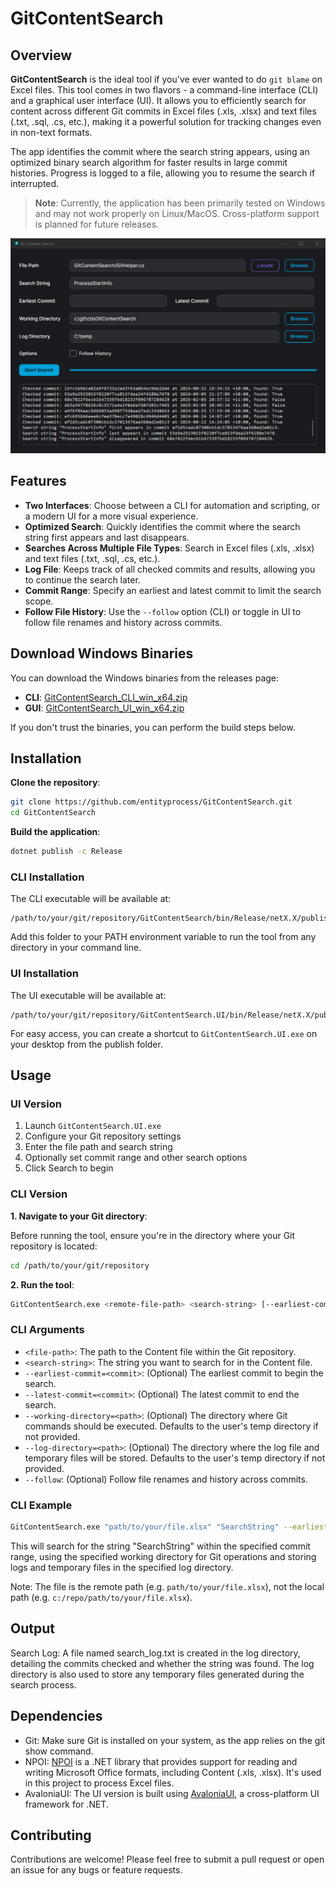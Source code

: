 # GitContentSearch

## Overview

**GitContentSearch** is the ideal tool if you've ever wanted to do `git blame` on Excel files. This tool comes in two flavors - a command-line interface (CLI) and a graphical user interface (UI). It allows you to efficiently search for content across different Git commits in Excel files (.xls, .xlsx) and text files (.txt, .sql, .cs, etc.), making it a powerful solution for tracking changes even in non-text formats.

The app identifies the commit where the search string appears, using an optimized binary search algorithm for faster results in large commit histories. Progress is logged to a file, allowing you to resume the search if interrupted.

> **Note**: Currently, the application has been primarily tested on Windows and may not work properly on Linux/MacOS. Cross-platform support is planned for future releases.

![GitContentSearch UI Main Window](docs/images/ui/main-window.png)

## Features

- **Two Interfaces**: Choose between a CLI for automation and scripting, or a modern UI for a more visual experience.
- **Optimized Search**: Quickly identifies the commit where the search string first appears and last disappears.
- **Searches Across Multiple File Types**: Search in Excel files (.xls, .xlsx) and text files (.txt, .sql, .cs, etc.).
- **Log File**: Keeps track of all checked commits and results, allowing you to continue the search later.
- **Commit Range**: Specify an earliest and latest commit to limit the search scope.
- **Follow File History**: Use the `--follow` option (CLI) or toggle in UI to follow file renames and history across commits.

## Download Windows Binaries

You can download the Windows binaries from the releases page:

- **CLI**: [GitContentSearch_CLI_win_x64.zip](https://github.com/EntityProcess/GitContentSearch/releases/latest)
- **GUI**: [GitContentSearch_UI_win_x64.zip](https://github.com/EntityProcess/GitContentSearch/releases/latest)

If you don't trust the binaries, you can perform the build steps below.

## Installation

**Clone the repository**:

```bash
git clone https://github.com/entityprocess/GitContentSearch.git
cd GitContentSearch
```

**Build the application**:

```bash
dotnet publish -c Release
```

### CLI Installation

The CLI executable will be available at:
```
/path/to/your/git/repository/GitContentSearch/bin/Release/netX.X/publish/
```

Add this folder to your PATH environment variable to run the tool from any directory in your command line.

### UI Installation

The UI executable will be available at:
```
/path/to/your/git/repository/GitContentSearch.UI/bin/Release/netX.X/publish/
```

For easy access, you can create a shortcut to `GitContentSearch.UI.exe` on your desktop from the publish folder.

## Usage

### UI Version

1. Launch `GitContentSearch.UI.exe`
2. Configure your Git repository settings
3. Enter the file path and search string
4. Optionally set commit range and other search options
5. Click Search to begin

### CLI Version

**1. Navigate to your Git directory**:
  
Before running the tool, ensure you're in the directory where your Git repository is located:

```bash
cd /path/to/your/git/repository
```

**2. Run the tool**:

```bash
GitContentSearch.exe <remote-file-path> <search-string> [--earliest-commit=<commit>] [--latest-commit=<commit>] [--working-directory=<path>] [--log-directory=<path>] [--follow]
```

### CLI Arguments

* `<file-path>`: The path to the Content file within the Git repository.
* `<search-string>`: The string you want to search for in the Content file.
* `--earliest-commit=<commit>`: (Optional) The earliest commit to begin the search.
* `--latest-commit=<commit>`: (Optional) The latest commit to end the search.
* `--working-directory=<path>`: (Optional) The directory where Git commands should be executed. Defaults to the user's temp directory if not provided.
* `--log-directory=<path>`: (Optional) The directory where the log file and temporary files will be stored. Defaults to the user's temp directory if not provided.
* `--follow`: (Optional) Follow file renames and history across commits.

### CLI Example

```bash
GitContentSearch.exe "path/to/your/file.xlsx" "SearchString" --earliest-commit=abc123 --latest-commit=def456 --working-directory="/your/git/repo" --log-directory="/your/log/directory" --follow
```

This will search for the string "SearchString" within the specified commit range, using the specified working directory for Git operations and storing logs and temporary files in the specified log directory.

Note: The file is the remote path (e.g. `path/to/your/file.xlsx`), not the local path (e.g. `c:/repo/path/to/your/file.xlsx`).

## Output

Search Log: A file named search_log.txt is created in the log directory, detailing the commits checked and whether the string was found. The log directory is also used to store any temporary files generated during the search process.

## Dependencies

* Git: Make sure Git is installed on your system, as the app relies on the git show command.
* NPOI: [NPOI](https://github.com/nissl-lab/npoi) is a .NET library that provides support for reading and writing Microsoft Office formats, including Content (.xls, .xlsx). It's used in this project to process Excel files.
* AvaloniaUI: The UI version is built using [AvaloniaUI](https://avaloniaui.net/), a cross-platform UI framework for .NET.

## Contributing

Contributions are welcome! Please feel free to submit a pull request or open an issue for any bugs or feature requests.
